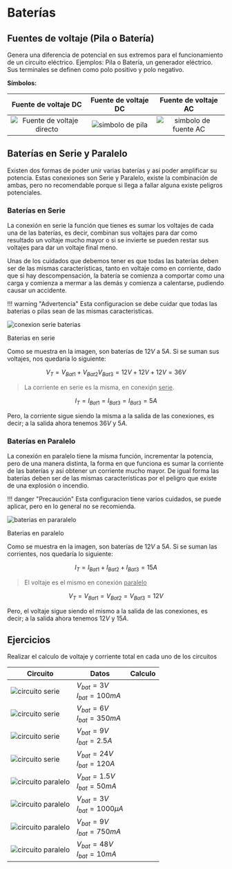 # Baterías

## Fuentes de voltaje (Pila o Batería)

Genera una diferencia de potencial en sus extremos para el funcionamiento de un circuito eléctrico. Ejemplos: Pila o Batería, un generador eléctrico. Sus terminales se definen como polo positivo y polo negativo.

**Símbolos:**

|Fuente de voltaje DC|Fuente de voltaje DC|Fuente de voltaje AC|
|:--:|:--:|:--:|
|![Fuente de voltaje directo](./../img/voltaje_dc_simbolo.svg)|![simbolo de pila](../img/voltaje_dc_pila_simbolo.svg)|![simbolo de fuente AC](./../img/voltaje_ac_simbolo.svg) |

## Baterías en Serie y Paralelo

Existen dos formas de poder unir varias baterías y así poder amplificar su potencia. Estas conexiones son Serie y Paralelo, existe la combinación de ambas, pero no recomendable porque si llega a fallar alguna existe peligros potenciales.

### Baterías en Serie

La conexión en serie la función que tienes es sumar los voltajes de cada una de las baterías, es decir, combinan sus voltajes para dar como resultado un voltaje mucho mayor o si se invierte se pueden restar sus voltajes para dar un voltaje final meno.

Unas de los cuidados que debemos tener es que todas las baterías deben ser de las mismas características, tanto en voltaje como en corriente, dado que si hay descompensación, la batería se comienza a comportar como una carga y comienza a mermar a las demás y comienza a calentarse, pudiendo causar un accidente.

!!! warning "Advertencia"
    Esta configuracion se debe cuidar que todas las baterias o pilas sean de las mismas caracteristicas.

![conexion serie baterias](../img/bateria_serie.svg)
<figcaption>Baterias en serie</figcaption>

Como se muestra en la imagen, son baterías de $12V$ a $5A$. Si se suman sus voltajes, nos quedaría lo siguiente:

$$
V_T = V_{Bat1}+ V_{Bat2} V_{Bat3} = 12V + 12V + 12V = 36V
$$

> La corriente en serie es la misma, en conexiṕn <u>serie</u>.

$$
I_T = I_{Bat1} = I_{Bat3} = I_{Bat3} = 5A
$$

Pero, la corriente sigue siendo la misma a la salida de las conexiones, es decir; a la salida ahora tenemos $36V$ y $5A$.

### Baterías en Paralelo

La conexión en paralelo tiene la misma función, incrementar la potencia, pero de una manera distinta, la forma en que funciona es sumar la corriente de las baterías y así obtener un corriente mucho mayor. De igual forma las baterías deben ser de las mismas características por el peligro que existe de una explosión o incendio.

!!! danger "Precaución"
    Esta configuracion tiene varios cuidados, se puede aplicar, pero en lo general no se recomienda.


![baterias en pararalelo](../img/bateria_paralelo.svg)
<figcaption>Baterias en paralelo</figcaption>

Como se muestra en la imagen, son baterías de $12V$ a $5A$. Si se suman las corrientes, nos quedaría lo siguiente:

$$
I_T= I_{Bat1} + I_{Bat2} + I_{Bat3} = 15A
$$

> El voltaje es el mismo en conexión <u>paralelo</u>

$$
V_T = V_{Bat1} = V_{Bat2} = V_{Bat3} = 12V
$$

Pero, el voltaje sigue siendo el mismo a la salida de las conexiones, es decir; a la salida ahora tenemos $12V$ y $15A$.


## Ejercicios

Realizar el calculo de voltaje y corriente total en cada uno de los circuitos

|Circuito |Datos|Calculo
|--|--|--|
|![circuito serie](../img/bateria_serie_vacio_2.svg)|$V_{bat}=3V$<br>$I_{bat}=100mA$||
|![circuito serie](../img/bateria_serie_vacio_2.svg)|$V_{bat}=6V$<br>$I_{bat}=350mA$||
|![circuito serie](../img/bateria_serie_vacio_3.svg)|$V_{bat}=9V$<br>$I_{bat}=2.5A$||
|![circuito serie](../img/bateria_serie_vacio_3.svg)|$V_{bat}=24V$<br>$I_{bat}=120A$||
|![circuito paralelo](../img/bateria_paralelo_vacio_2.svg)|$V_{bat}=1.5V$<br>$I_{bat}=50mA$||
|![circuito paralelo](../img/bateria_paralelo_vacio_2.svg)|$V_{bat}=3V$<br>$I_{bat}=1000 \mu A$||
|![circuito paralelo](../img/bateria_paralelo_vacio_3.svg)|$V_{bat}=9V$<br>$I_{bat}=750mA$||
|![circuito paralelo](../img/bateria_paralelo_vacio_3.svg)|$V_{bat}=48V$<br>$I_{bat}=10mA$||



